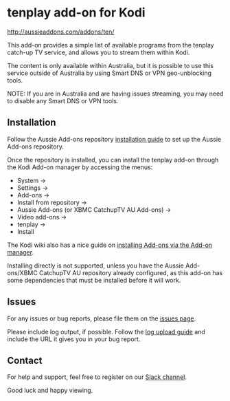 # tenplay add-on for Kodi

http://aussieaddons.com/addons/ten/

This add-on provides a simple list of available programs from the tenplay catch-up TV service, and allows you to stream them within Kodi.

The content is only available within Australia, but it is possible to use this service outside of Australia by using Smart DNS or VPN geo-unblocking tools.

NOTE: If you are in Australia and are having issues streaming, you may need to disable any Smart DNS or VPN tools.

## Installation

Follow the Aussie Add-ons repository [installation guide](http://aussieaddons.com/installation/) to set
up the Aussie Add-ons repository.

Once the repository is installed, you can install the tenplay add-on through the Kodi Add-on manager by accessing the menus:

 * System ->
 * Settings ->
 * Add-ons ->
 * Install from repository ->
 * Aussie Add-ons (or XBMC CatchupTV AU Add-ons) ->
 * Video add-ons ->
 * tenplay ->
 * Install

The Kodi wiki also has a nice guide on [installing Add-ons via the Add-on manager](http://kodi.wiki/view/Add-on_manager).

Installing directly is not supported, unless you have the Aussie Add-ons/XBMC CatchupTV AU repository already configured, as this add-on has some dependencies that must be installed before it will work.


## Issues

For any issues or bug reports, please file them on the [issues page](https://github.com/xbmc-catchuptv-au/plugin.video.catchuptv.au.ten/issues).

Please include log output, if possible. Follow the [log upload guide](http://kodi.wiki/view/Log_file/Easy) and include the URL it gives you in your bug report.


## Contact

For help and support, feel free to register on our [Slack channel](http://slack-invite.aussieaddons.com/).

Good luck and happy viewing.